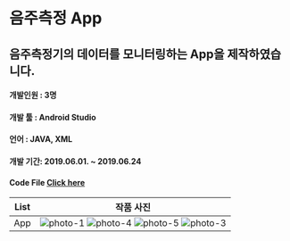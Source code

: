 # 음주측정 App

## 음주측정기의 데이터를 모니터링하는 App을 제작하였습니다.

#### 개발인원 : 3명

#### 개발 툴 : Android Studio

#### 언어 : JAVA, XML

#### 개발 기간: 2019.06.01. ~ 2019.06.24

#### Code File [Click here](https://github.com/Won49/Android-App-Project/tree/master/app/src/main/java/my/examapp)

| List |                                                                                                                                                                                                                                작품 사진                                                                                                                                                                                                                                |
| :--: | :---------------------------------------------------------------------------------------------------------------------------------------------------------------------------------------------------------------------------------------------------------------------------------------------------------------------------------------------------------------------------------------------------------------------------------------------------------------------: |
| App  | ![photo-1](https://user-images.githubusercontent.com/46555489/119303964-814d1080-bca1-11eb-801c-8e077a003b81.jpg) ![photo-4](https://user-images.githubusercontent.com/46555489/119304100-bb1e1700-bca1-11eb-9a3a-fd6cfd2aee53.jpg) ![photo-5](https://user-images.githubusercontent.com/46555489/119304109-beb19e00-bca1-11eb-80bf-a92db6a4eb2c.jpg) ![photo-3](https://user-images.githubusercontent.com/46555489/119304119-c113f800-bca1-11eb-818a-8a483ca6cf5a.jpg) |
